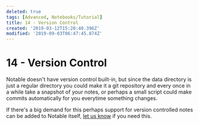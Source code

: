 ```yaml
---
deleted: true
tags: [Advanced, Notebooks/Tutorial]
title: 14 - Version Control
created: '2019-03-12T15:20:40.396Z'
modified: '2019-09-03T06:47:45.874Z'
---
```


# 14 - Version Control

Notable doesn't have version control built-in, but since the data directory is just a regular directory you could make it a git repository and every once in a while take a snapshot of your notes, or perhaps a small script could make commits automatically for you everytime something changes.

If there's a big demand for this perhaps support for version controlled notes can be added to Notable itself, [let us know](https://github.com/notable/notable/issues) if you need this.
